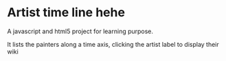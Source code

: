 # Artist time line hehe

A javascript and html5 project for learning purpose.

It lists the painters along a time axis, clicking the artist label to display their wiki